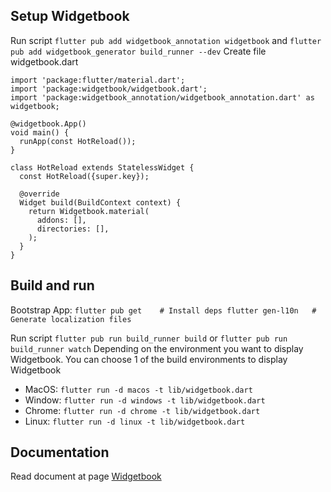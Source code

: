 ## Setup Widgetbook
Run script 
`flutter pub add widgetbook_annotation widgetbook` and `flutter pub add widgetbook_generator build_runner --dev`
Create file widgetbook.dart
```
import 'package:flutter/material.dart';
import 'package:widgetbook/widgetbook.dart';
import 'package:widgetbook_annotation/widgetbook_annotation.dart' as widgetbook;

@widgetbook.App()
void main() {
  runApp(const HotReload());
}

class HotReload extends StatelessWidget {
  const HotReload({super.key});

  @override
  Widget build(BuildContext context) {
    return Widgetbook.material(
      addons: [],
      directories: [],
    );
  }
}
```



## Build and run
Bootstrap App:
`
flutter pub get    # Install deps
flutter gen-l10n   # Generate localization files
`

Run script  `flutter pub run build_runner build` or `flutter pub run build_runner watch`
Depending on the environment you want to display Widgetbook. You can choose 1 of the build environments to display Widgetbook
- MacOS:  `flutter run -d macos -t lib/widgetbook.dart`
- Window: `flutter run -d windows -t lib/widgetbook.dart`
- Chrome: `flutter run -d chrome -t lib/widgetbook.dart`
- Linux:  `flutter run -d linux -t lib/widgetbook.dart`
## Documentation
Read document at page [Widgetbook](https://www.widgetbook.io)

